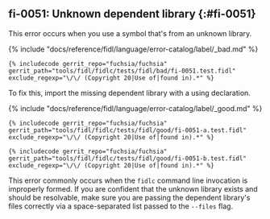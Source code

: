 ## fi-0051: Unknown dependent library {:#fi-0051}

This error occurs when you use a symbol that's from an unknown library.

{% include "docs/reference/fidl/language/error-catalog/label/_bad.md" %}

```fidl
{% includecode gerrit_repo="fuchsia/fuchsia" gerrit_path="tools/fidl/fidlc/tests/fidl/bad/fi-0051.test.fidl" exclude_regexp="\/\/ (Copyright 20|Use of|found in).*" %}
```

To fix this, import the missing dependent library with a using declaration.

{% include "docs/reference/fidl/language/error-catalog/label/_good.md" %}

```fidl
{% includecode gerrit_repo="fuchsia/fuchsia" gerrit_path="tools/fidl/fidlc/tests/fidl/good/fi-0051-a.test.fidl" exclude_regexp="\/\/ (Copyright 20|Use of|found in).*" %}
```

```fidl
{% includecode gerrit_repo="fuchsia/fuchsia" gerrit_path="tools/fidl/fidlc/tests/fidl/good/fi-0051-b.test.fidl" exclude_regexp="\/\/ (Copyright 20|Use of|found in).*" %}
```

This error commonly occurs when the `fidlc` command line invocation is
improperly formed. If you are confident that the unknown library exists and
should be resolvable, make sure you are passing the dependent library's files
correctly via a space-separated list passed to the `--files` flag.

